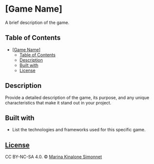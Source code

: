 # [Game Name]

A brief description of the game.

## Table of Contents

- [\[Game Name\]](#game-name)
  - [Table of Contents](#table-of-contents)
  - [Description](#description)
  - [Built with](#built-with)
  - [License](#license)

## Description

Provide a detailed description of the game, its purpose, and any unique characteristics that make it stand out in your project.

## Built with

- List the technologies and frameworks used for this specific game.

## [License](https://github.com/marinakinalone/le-journal/blob/main/LICENSE.txt)

CC BY-NC-SA 4.0. © [Marina Kinalone Simonnet](https://github.com/marinakinalone)
